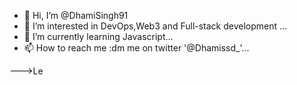 - 👋 Hi, I’m @DhamiSingh91
- 👀 I’m interested in DevOps,Web3 and Full-stack development ...
- 🌱 I’m currently learning Javascript...
- 📫 How to reach me :dm me on twitter '@Dhamissd_'...

--->Le

<!---
BalluSensei/BalluSensei is a ✨ special ✨ repository because its `README.md` (this file) appears on your GitHub profile.
You can click the Preview link to take a look at your changes.
--->
